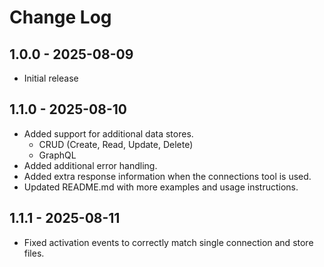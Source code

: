 # Change Log

## 1.0.0 - 2025-08-09

- Initial release

## 1.1.0 - 2025-08-10

- Added support for additional data stores.
  - CRUD (Create, Read, Update, Delete)
  - GraphQL
- Added additional error handling.
- Added extra response information when the connections tool is used.
- Updated README.md with more examples and usage instructions.

## 1.1.1 - 2025-08-11

- Fixed activation events to correctly match single connection and store files.
